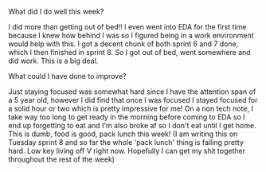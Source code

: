 What did I do well this week?

I did more than getting out of bed!! I even went into EDA for the first time because I knew how behind I was so I figured being in a work environment would help with this. I got a decent chunk of both sprint 6 and 7 done, which I then finished in sprint 8. So I got out of bed, went somewhere and did work. This is a big deal.

What could I have done to improve?

Just staying focused was somewhat hard since I have the attention span of a 5 year old, however I did find that once I was focused I stayed focused for a solid hour or two which is pretty impressive for me! On a non tech note, I take way too long to get ready in the morning before coming to EDA so I end up forgetting to eat and I'm also broke af so I don't eat until I get home. This is dumb, food is good, pack lunch this week! (I am writing this on Tuesday sprint 8 and so far the whole 'pack lunch' thing is failing pretty hard. Low key living off V right now. Hopefully I can get my shit together throughout the rest of the week)
